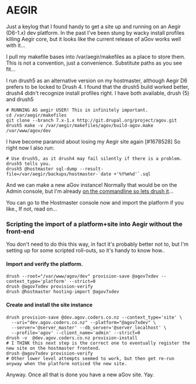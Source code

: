  
AEGIR
===

Just a keylog that I found handy to get a site up and running on an Aegir (D6-1.x) dev platform.
In the past I've been stung by wacky install profiles killing Aegir core, but it looks like the current release of aGov works well with it...

I pull my makefile bases into /var/aegir/makefiles as a place to store them. This is not a convention, just a convenience. Substitute paths as you see fit...

I run drush5 as an alternative version on my hostmaster, although Aegir D6 prefers to be locked to Drush 4. I found that the drush5 build worked better, drush4 didn't recognize install profiles right. I have both available, drush (5) and drush5

```
# RUNNING AS aegir USER! This in infinitely important.
cd /var/aegir/makefiles
git clone --branch 7.x-1.x http://git.drupal.org/project/agov.git
drush5 make -v /var/aegir/makefiles/agov/build-agov.make /var/www/agov/dev
```

I have become paranoid about losing my Aegir site again [#1678528]
So right now I also run:

```
# Use drush5, as it drush4 may fail silently if there is a problem. drush5 tells you.
drush5 @hostmaster sql-dump --result-file=/var/aegir/backups/hostmaster-`date +'%Y%m%d'`.sql
```

And we can make a new aGov instance! Normally that would be on the Admin console, but I'm already <a href="http://mig5.net/content/manage-your-aegir-system-command-line#comment-822">on the commandline so lets drush it</a>...

You can go to the Hostmaster console now and import the platform if you like., If not, read on...

<h3>Scripting the import of a platform+site into Aegir without the front-end</h3>
You don't need to do this this way, in fact it's probably better not to, but I'm setting up for some scripted roll-outs, so it's handy to know how..

<h4>Import and verify the platform.</h4>

```
drush --root="/var/www/agov/dev" provision-save @agov7xdev --context_type='platform' --strict=0
drush @agov7xdev provision-verify
drush @hostmaster hosting-import @agov7xdev
```

<h4>Create and install the site instance</h4>

```
drush provision-save @dev.agov.coders.co.nz --context_type='site' \
  --uri="dev.agov.coders.co.nz" --platform="@agov7xdev" \
  --server='@server_master' --db_server='@server_localhost' \
  --profile='agov' --client_name='admin' --strict=0
drush -v  @dev.agov.coders.co.nz provision-install
# I THINK this next step is the correct one to eventually register the new site on the hostmaster frontend.
drush @agov7xdev provision-verify
# Other lower level attempts seemed to work, but then get re-run anyway when the platform noticed the new site.
```

Anyway. Once all that is done you have a new aGov site. Yay.
